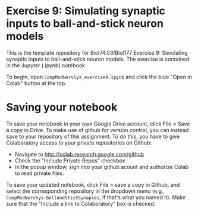# Exercise 9: Simulating synaptic inputs to ball-and-stick neuron models

This is the template repository for Biol74.03/Biol177 Exercise 9: Simulating synaptic inputs to ball-and-stick neuron models. The exercise is contained in the Jupyter (.ipynb) notebook

To begin, open `CompModNervSys_exercise9.ipynb` and click the blue "Open in Colab" button at the top. 

# Saving your notebook

To save your notebook in your own Google Drive account, click File > Save a copy in Drive. To make use of github for version control, you can instead save to your repository of this assignment. To do this, you have to give Colaboratory access to your private repositories on Github:

- Navigate to http://colab.research.google.com/github
- Check the "Include Private Repos" checkbox
- In the popup window, sign into your github acount and authorize Colab to read private files. 

To save your updated notebook, click File > save a copy in Github, and select the corresponding repository in the dropdown menu (e.g., `CompModNervSys-BallAndStickSynapses`, if that's what you named it). Make sure that the "Include a link to Colaboratory" box is checked. 